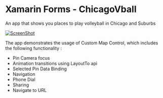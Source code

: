Xamarin Forms - ChicagoVball
========

An app that shows you places to play volleyball in Chicago and Suburbs

[![ScreenShot](https://raw.githubusercontent.com/paulpatarinski/ChiVball/master/screenshots/Android/YoutubeScreenshot.PNG)](http://youtu.be/9oFJ5iaJcEk)


The app demonstrates the usage of Custom Map Control, which includes the following functionality : 

  - Pin Camera focus
  - Animation transitions using LayoutTo api
  - Selected Pin Data Binding
  - Navigation
  - Phone Dial
  - Sharing 
  - Navigate to URL
  
  

